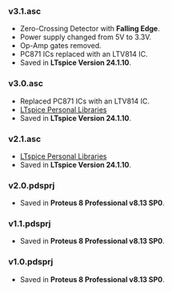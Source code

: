 ### v3.1.asc
- Zero-Crossing Detector with **Falling Edge**.
- Power supply changed from 5V to 3.3V.
- Op-Amp gates removed.
- PC871 ICs replaced with an LTV814 IC.
- Saved in **LTspice Version 24.1.10**.

### v3.0.asc
- Replaced PC871 ICs with an LTV814 IC.
- [LTspice Personal Libraries](https://github.com/AliRezaJoodi/Electronics_Exercises/tree/main/_LTspice_Library) 
- Saved in **LTspice Version 24.1.10**.

### v2.1.asc
- [LTspice Personal Libraries](https://github.com/AliRezaJoodi/Electronics_Exercises/tree/main/_LTspice_Library) 
- Saved in **LTspice Version 24.1.10**.

### v2.0.pdsprj
- Saved in **Proteus 8 Professional v8.13 SP0**.

### v1.1.pdsprj
- Saved in **Proteus 8 Professional v8.13 SP0**.

### v1.0.pdsprj
- Saved in **Proteus 8 Professional v8.13 SP0**.

